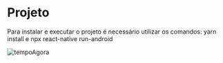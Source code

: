 # Projeto

Para instalar e executar o projeto é necessário utilizar os comandos:
yarn install e 
npx react-native run-android

![tempoAgora](https://user-images.githubusercontent.com/59378841/143340735-0e9e1e5a-b52b-4ae7-ac2d-994a8ab36507.gif)
